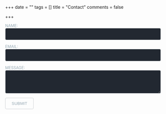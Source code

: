 +++
date = ""
tags = []
title = "Contact"
comments = false

+++
<style>
	/* Form */
	/*  
	form > .fields {
		display: -moz-flex;
		display: -webkit-flex;
		display: -ms-flex;
		display: flex;
		-moz-flex-wrap: wrap;
		-webkit-flex-wrap: wrap;
		-ms-flex-wrap: wrap;
		flex-wrap: wrap;
		width: calc(100% + 2.25em);
		margin: -1.125em 0 1.5em -1.125em;
	}

	form > .fields > .field {
		-moz-flex-grow: 0;
		-webkit-flex-grow: 0;
		-ms-flex-grow: 0;
		flex-grow: 0;
		-moz-flex-shrink: 0;
		-webkit-flex-shrink: 0;
		-ms-flex-shrink: 0;
		flex-shrink: 0;
		padding: 1.125em 0 0 1.125em;
		width: calc(100% - 1.125em);
	}
	form > .fields > .field.half {
		width: calc(50% - 0.5625em);
	}
	form > .fields > .field.third {
		width: calc(100%/3 - 0.375em);
	}
	form > .fields > .field.quarter {
		width: calc(25% - 0.28125em);
	}

	@media screen and (max-width: 480px) {
		form > .fields {
			width: calc(100% + 2.25em);
			margin: -1.125em 0 1.5em -1.125em;
		}
		form > .fields > .field {
			padding: 1.125em 0 0 1.125em;
			width: calc(100% - 1.125em);
		}

		form > .fields > .field.half {
			width: calc(100% - 1.125em);
		}

		form > .fields > .field.third {
			width: calc(100% - 1.125em);
		}

		form > .fields > .field.quarter {
			width: calc(100% - 1.125em);
		}
	}
	*/
	
	label {
		color: #96a8b3;
		display: block;
		font-size: 0.9em;
		margin: 0 0 0.75em 0;
	}

	input[type="text"],
	input[type="password"],
	input[type="email"],
	input[type="tel"],
	select,
	textarea {
		-moz-appearance: none;
		-webkit-appearance: none;
		-ms-appearance: none;
		background-color : #222831;
		appearance: none;
		border-radius: 4px;
		border: solid 1px #c8cccf;
		color: inherit;
		display: block;
		outline: 0;
		padding: 0 1em;
		text-decoration: none;
		width: 100%;
	}

	input[type="text"]:invalid,
	input[type="password"]:invalid,
	input[type="email"]:invalid,
	input[type="tel"]:invalid,
	select:invalid,
	textarea:invalid {
		box-shadow: none;
		}

	input[type="text"]:focus,
	input[type="password"]:focus,
	input[type="email"]:focus,
	input[type="tel"]:focus,
	select:focus,
	textarea:focus {
		border-color: #ff7496;
	}


/*style*/
  
	input, select, textarea {
    		font-family: "Source Sans Pro", Helvetica, sans-serif;
			font-size: 14pt;
			font-weight: 300;
			line-height: 2;
			letter-spacing: 0.2em;	
	}

	input[type="submit"],
	input[type="reset"],
	input[type="button"],
	button,

	.button {
		-moz-appearance: none;
		-webkit-appearance: none;
		-ms-appearance: none;
		appearance: none;
		-moz-transition: background-color 0.2s ease-in-out, border-color 0.2s ease-in-out, color 0.2s ease-in-out;
		-webkit-transition: background-color 0.2s ease-in-out, border-color 0.2s ease-in-out, color 0.2s ease-in-out;
		-ms-transition: background-color 0.2s ease-in-out, border-color 0.2s ease-in-out, color 0.2s ease-in-out;
		transition: background-color 0.2s ease-in-out, border-color 0.2s ease-in-out, color 0.2s ease-in-out;
		display: inline-block;
		height: 2.75em;
		line-height: 2.75em;
		padding: 0 1.5em;
		background-color: transparent;
		border-radius: 4px;
		border: solid 1px #c8cccf;
		color: #96a8b3 !important;
		cursor: pointer;
		text-align: center;
		text-decoration: none;
		white-space: nowrap;
	}

	input[type="submit"]:hover,
	input[type="reset"]:hover,
	input[type="button"]:hover,
	button:hover,
	.button:hover {
		border-color: #ff7496;
		color: #ff7496 !important;
	}

	input[type="submit"].icon,
	input[type="reset"].icon,
	input[type="button"].icon,
	button.icon,
	.button.icon {
		padding-left: 1.35em;
	}

	input[type="submit"].icon:before,
	input[type="reset"].icon:before,
	input[type="button"].icon:before,
	button.icon:before,
	.button.icon:before {
		margin-right: 0.5em;
	}

	input[type="submit"].fit,
	input[type="reset"].fit,
	input[type="button"].fit,
	button.fit,
	.button.fit {
		width: 100%;
	}

	input[type="submit"].small,
	input[type="reset"].small,
	input[type="button"].small,
	button.small,
	.button.small {
		font-size: 0.8em;
	}

	input[type="submit"].large,
	input[type="reset"].large,
	input[type="button"].large,
	button.large,
	.button.large {
		font-size: 1.35em;
	}

	input[type="submit"].disabled, input[type="submit"]:disabled,
	input[type="reset"].disabled,
	input[type="reset"]:disabled,
	input[type="button"].disabled,
	input[type="button"]:disabled,
	button.disabled,
	button:disabled,
	.button.disabled,
	.button:disabled {
		pointer-events: none;
		opacity: 0.5;
	}

	.hellothere {
        opacity: 0;
        position: absolute;
        top: 0;
        left: 0;
        height: 0;
        width: 0;
        z-index: -1;
	}
</style>
    
<form name="Contact Aizera" method="POST" netlify-honeypot="bot-field" data-netlify="true"> 
<p> <label>NAME: <input type="text" name="NAME:" required></label>  
</p>

<p class="hellothere">
    <label>AGE: <input type="text" name="bot-field" /></label>
</p>

<p><label>EMAIL: <input type="email" name="Email:" required></label>  
</p>

<p>	<label>MESSAGE: <textarea name="Message:" required></textarea></label>
</p>

<p>
<button type="submit">SUBMIT</button>
</p>
</form>